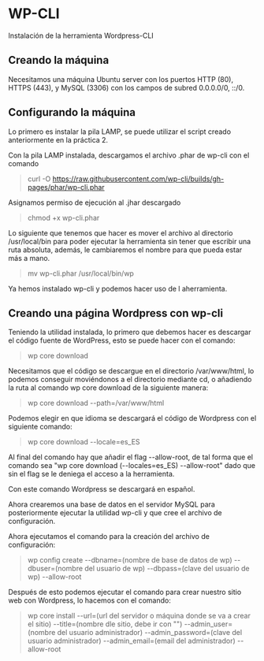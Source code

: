 # WP-CLI

Instalación de la herramienta Wordpress-CLI

## Creando la máquina

Necesitamos una máquina Ubuntu server con los puertos HTTP (80), HTTPS (443), y MySQL (3306) con los campos de subred 0.0.0.0/0, ::/0.

## Configurando la máquina

Lo primero es instalar la pila LAMP, se puede utilizar el script creado anteriormente en la práctica 2.

Con la pila LAMP instalada, descargamos el archivo .phar de wp-cli con el comando

>curl -O https://raw.githubusercontent.com/wp-cli/builds/gh-pages/phar/wp-cli.phar

Asignamos permiso de ejecución al .jhar descargado

>chmod +x wp-cli.phar

Lo siguiente que tenemos que hacer es mover el archivo al directorio /usr/local/bin para poder ejecutar la herramienta sin tener que escribir una ruta absoluta, además, le cambiaremos el nombre para que pueda estar más a mano.

>mv wp-cli.phar /usr/local/bin/wp

Ya hemos instalado wp-cli y podemos hacer uso de l aherramienta.

## Creando una página Wordpress con wp-cli

Teniendo la utilidad instalada, lo primero que debemos hacer es descargar el código fuente de WordPress, esto se puede hacer con el comando:

>wp core download

Necesitamos que el código se descargue en el directorio /var/www/html, lo podemos conseguir moviéndonos a el directorio mediante cd, o añadiendo la ruta al comando wp core download de la siguiente manera:

>wp core download --path=/var/www/html

Podemos elegir en que idioma se descargará el código de Wordpress con el siguiente comando:

>wp core download --locale=es_ES

Al final del comando hay que añadir el flag --allow-root, de tal forma que el comando sea "wp core download (--locales=es_ES) --allow-root" dado que sin el flag se le deniega el acceso a la herramienta.

Con este comando Wordpress se descargará en español.

Ahora crearemos una base de datos en el servidor MySQL para posteriormente ejecutar la utilidad wp-cli y que cree el archivo de configuración.

Ahora ejecutamos el comando para la creación del archivo de configuración:

>wp config create --dbname=(nombre de base de datos de wp) --dbuser=(nombre del usuario de wp) --dbpass=(clave del usuario de wp) --allow-root

Después de esto podemos ejecutar el comando para crear nuestro sitio web con Wordpress, lo hacemos con el comando:

>wp core install --url=(url del servidor o máquina donde se va a crear el sitio) --title=(nombre dle sitio, debe ir con "") --admin_user=(nombre del usuario administrador) --admin_password=(clave del usuario administrador) --admin_email=(email del administrador) --allow-root